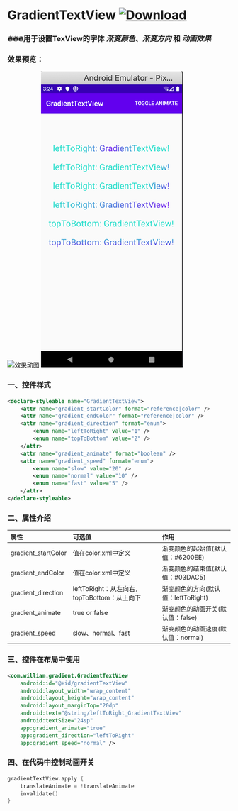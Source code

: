 # GradientTextView [![Download](https://api.bintray.com/packages/williamyang/maven/gradienttext/images/download.svg?version=1.0.0)](https://bintray.com/williamyang/maven/gradienttext/1.0.0/link)

### 🔥🔥🔥用于设置TexView的字体 *渐变颜色*、*渐变方向* 和 *动画效果*

### 效果预览：

![效果动图](image/resource.gif) ![效果静态图](image/screenshot.png)

### 一、控件样式

```xml
<declare-styleable name="GradientTextView">
    <attr name="gradient_startColor" format="reference|color" />
    <attr name="gradient_endColor" format="reference|color" />
    <attr name="gradient_direction" format="enum">
        <enum name="leftToRight" value="1" />
        <enum name="topToBottom" value="2" />
    </attr>
    <attr name="gradient_animate" format="boolean" />
    <attr name="gradient_speed" format="enum">
        <enum name="slow" value="20" />
        <enum name="normal" value="10" />
        <enum name="fast" value="5" />
    </attr>
</declare-styleable>
```

### 二、属性介绍

| 属性                 | 可选值                                    | 作用                            |
|:--------------------|:-----------------------------------------|:-------------------------------|
| gradient_startColor | 值在color.xml中定义                        | 渐变颜色的起始值(默认值：#6200EE)   |
| gradient_endColor   | 值在color.xml中定义                        | 渐变颜色的结束值(默认值：#03DAC5)   |
| gradient_direction  | leftToRight：从左向右，topToBottom：从上向下 | 渐变颜色的方向(默认值：leftToRight) |
| gradient_animate    | true or false                            | 渐变颜色的动画开关(默认值：false)   |
| gradient_speed      | slow、normal、fast                       | 渐变颜色的动画速度(默认值：normal)   |

### 三、控件在布局中使用

```xml
<com.william.gradient.GradientTextView
    android:id="@+id/gradientTextView"
    android:layout_width="wrap_content"
    android:layout_height="wrap_content"
    android:layout_marginTop="20dp"
    android:text="@string/leftToRight_GradientTextView"
    android:textSize="24sp"
    app:gradient_animate="true"
    app:gradient_direction="leftToRight"
    app:gradient_speed="normal" />
```

### 四、在代码中控制动画开关

```kotlin
gradientTextView.apply {
    translateAnimate = !translateAnimate
    invalidate()
}
```

